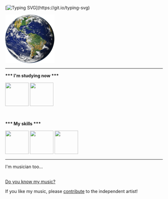 
[![Typing SVG](https://readme-typing-svg.demolab.com?font=Fira+Code&pause=1000&color=1E8027&background=08310600&random=false&width=435&lines=I'm+Cl%C3%A1udio+Caldas+from+Brazil!)](https://git.io/typing-svg)

<img src="https://github.com/Claudio-Caldas/Portfolio/blob/main/img/earth-small.png"/>


<div style="display: inline">

<hr>
 <p><strong>*** I'm studying now ***</strong></p> 
   <img  width='75' height='75' src="https://cdn.jsdelivr.net/gh/devicons/devicon@latest/icons/javascript/javascript-plain.svg" />
  <img width='75' height='75' src="https://img.icons8.com/?size=100&id=bzf0DqjXFHIW&format=png&color=000000" /> 
  
  <br><p><strong>*** My skills ***</strong></p> 
  <img width='75' height='75' src="https://cdn.jsdelivr.net/gh/devicons/devicon@latest/icons/html5/html5-original-wordmark.svg" />
  <img width='75' height='75' src="https://cdn.jsdelivr.net/gh/devicons/devicon@latest/icons/css3/css3-original-wordmark.svg" />
  <img width='75' height='75' src="https://cdn.jsdelivr.net/gh/devicons/devicon@latest/icons/gimp/gimp-original-wordmark.svg" />          
</div>

<hr>


<p>I'm musician too...</p> <br>
<a href="https://claudio-caldas.github.io/MyMusic/english.html" target="_blank">Do you know my music?</a> <br>
<p> If you like my music, please <a href="https://www.paypal.com/donate?token=87itnUKZ8P8ejxmuAg6w6KS5zcw-AcbdmsQvrLQVDaCKIyxhLV27Td368zGxs8YBTCRQdzLbXVW-bBtn"target="_blank">contribute</a> to the independent artist! </p>

 

<!---
Claudio-Caldas/Claudio-Caldas is a ✨ special ✨ repository because its `README.md` (this file) appears on your GitHub profile.
You can click the Preview link to take a look at your changes.
--->
